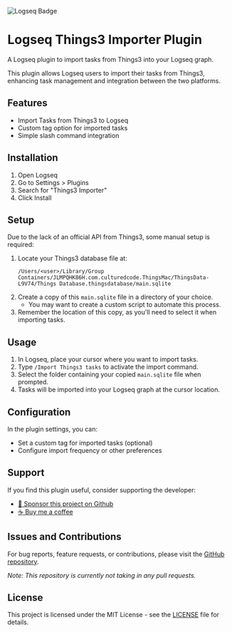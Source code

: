 ![Logseq Badge](https://img.shields.io/badge/logseq-%2385C8C8?style=for-the-badge&logo=logseq&logoColor=black)

# Logseq Things3 Importer Plugin

A Logseq plugin to import tasks from Things3 into your Logseq graph.

This plugin allows Logseq users to import their tasks from Things3, enhancing task management and integration between the two platforms.

## Features

- Import Tasks from Things3 to Logseq
- Custom tag option for imported tasks
- Simple slash command integration

## Installation

1. Open Logseq
2. Go to Settings > Plugins
3. Search for "Things3 Importer"
4. Click Install

## Setup

Due to the lack of an official API from Things3, some manual setup is required:

1. Locate your Things3 database file at:
   ```
   /Users/<user>/Library/Group Containers/JLMPQHK86H.com.culturedcode.ThingsMac/ThingsData-L9V74/Things Database.thingsdatabase/main.sqlite
   ```
2. Create a copy of this `main.sqlite` file in a directory of your choice.
   - You may want to create a custom script to automate this process.
3. Remember the location of this copy, as you'll need to select it when importing tasks.

## Usage

1. In Logseq, place your cursor where you want to import tasks.
2. Type `/Import Things3 tasks` to activate the import command.
3. Select the folder containing your copied `main.sqlite` file when prompted.
4. Tasks will be imported into your Logseq graph at the cursor location.

## Configuration

In the plugin settings, you can:

- Set a custom tag for imported tasks (optional)
- Configure import frequency or other preferences

## Support

If you find this plugin useful, consider supporting the developer:

- [:gift_heart: Sponsor this project on Github](https://github.com/sponsors/hkgnp)
- [:coffee: Buy me a coffee](https://www.buymeacoffee.com/hkgnp.dev)

## Issues and Contributions

For bug reports, feature requests, or contributions, please visit the [GitHub repository](https://github.com/hkgnp/logseq-zotero-plugin).

*Note: This repository is currently not taking in any pull requests.*

## License

This project is licensed under the MIT License - see the [LICENSE](LICENSE) file for details.
